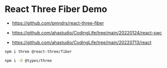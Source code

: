 # React Three Fiber Demo

- <https://github.com/pmndrs/react-three-fiber>

- <https://github.com/ahastudio/CodingLife/tree/main/20220124/react-swc>
- <https://github.com/ahastudio/CodingLife/tree/main/20220713/react>

```bash
npm i three @react-three/fiber

npm i -D @types/three
```
